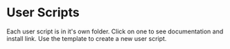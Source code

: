 # User Scripts

Each user script is in it's own folder. Click on one to see documentation and install link. Use the template to create a new user script.
